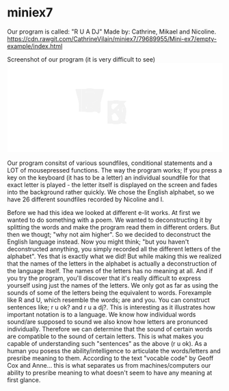# miniex7
Our program is called: "R U A DJ"
Made by: Cathrine, Mikael and Nicoline.
https://cdn.rawgit.com/CathrineVilain/miniex7/79689955/Mini-ex7/empty-example/index.html

Screenshot of our program (it is very difficult to see)
![alt tekst](https://github.com/NicolineDS/Mini_ex7/blob/master/program.png?raw=true)


Our program consitst of various soundfiles, conditional statements and a LOT of mousepressed functions. The way the program works; If you press a key on the keyboard (it has to be a letter) an individual soundfile for that exact letter is played - the letter itself is displayed on the screen and fades into the background rather quickly. We chose the English alphabet, so we have 26 different soundfiles recorded by Nicoline and I. 

Before we had this idea we looked at different e-lit works. At first we wanted to do something with a poem. We wanted to deconstructing it by splitting the words and make the program read them in different orders. But then we thougt; "why not aim higher". So we decided to deconstruct the English language instead. Now you might think; "but you haven't deconstructed annything, you simply recorded all the different letters of the alphabet". Yes that is exactly what we did! But while making this we realized that the names of the letters in the alphabet is actually a deconstruction of the language itself. The names of the letters has no meaning at all. And if you try the program, you'll discover that it's really difficult to express yourself using just the names of the letters. We only got as far as using the sounds of some of the letters being the equivalent to words. Forexample like R and U, which resemble the words; are and you. You can construct sentences like; r u ok? and r u a dj?. This is interesting as it illustrates how important notation is to a language. We know how individual words sound/are supposed to sound we also know how letters are pronunced individually. Therefore we can determine that the sound of certain words are compatible to the sound of certain letters. This is what makes you capable of understanding such "sentences" as the above (r u ok). As a human you posess the ability/intelligence to articulate the words/letters and presribe meaning to them. According to the text "vocable code" by Geoff Cox and Anne... this is what separates us from machines/computers our ability to presribe meaning to what doesn't seem to have any meaning at first glance. 

